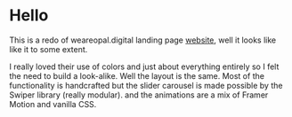 # Hello

This is a redo of weareopal.digital landing page [website](https://weareopal.digital), well it looks like like it to some extent.

I really loved their use of colors and just about everything entirely so I felt the need to build a look-alike. Well the layout is the same.
Most of the functionality is handcrafted but the slider carousel is made possible by the Swiper library (really modular). and the animations are a mix of Framer Motion and vanilla CSS.
